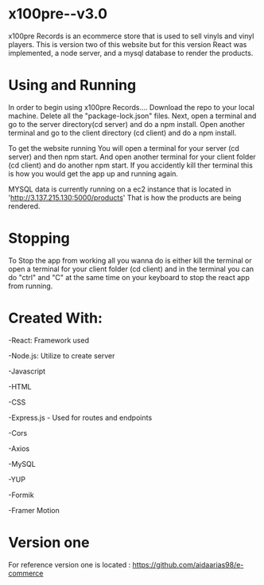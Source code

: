 # x100pre--v3.0
x100pre Records is an ecommerce store that is used to sell vinyls and vinyl players. This is version two of this website but for this version React was implemented, a node server, and a mysql database to render the products.

# Using and Running 
In order to begin using x100pre Records.... Download the repo to your local machine. Delete all the "package-lock.json" files. Next, open a terminal and go to the server directory(cd server) and do a npm install. Open another terminal and go to the client directory (cd client) and do a npm install.

To get the website running You will open a terminal for your server (cd server) and then npm start. And open another terminal for your client folder (cd client) and do another npm start. If you accidently kill ther terminal this is how you would get the app up and running again.

MYSQL data is currently running on a ec2 instance that is located in 'http://3.137.215.130:5000/products'
That is how the products are being rendered.

# Stopping 
To Stop the app from working all you wanna do is either kill the terminal or open a terminal for your client folder (cd client) and in the terminal you can do "ctrl" and "C" at the same time on your keyboard to stop the react app from running.

# Created With:
-React: Framework used

-Node.js: Utilize to create server

-Javascript

-HTML

-CSS

-Express.js - Used for routes and endpoints

-Cors

-Axios

-MySQL

-YUP

-Formik

-Framer Motion

# Version one
For reference version one is located :
https://github.com/aidaarias98/e-commerce
